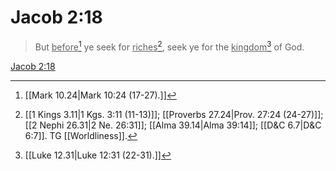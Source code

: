# Jacob 2:18

> But <u>before</u>[^a] ye seek for <u>riches</u>[^b], seek ye for the <u>kingdom</u>[^c] of God.

[Jacob 2:18](https://www.churchofjesuschrist.org/study/scriptures/bofm/jacob/2?lang=eng&id=p18#p18)


[^a]: [[Mark 10.24|Mark 10:24 (17-27).]]
[^b]: [[1 Kings 3.11|1 Kgs. 3:11 (11-13)]]; [[Proverbs 27.24|Prov. 27:24 (24-27)]]; [[2 Nephi 26.31|2 Ne. 26:31]]; [[Alma 39.14|Alma 39:14]]; [[D&C 6.7|D&C 6:7]]. TG [[Worldliness]].
[^c]: [[Luke 12.31|Luke 12:31 (22-31).]]
